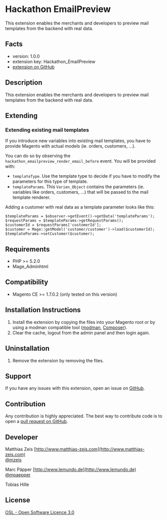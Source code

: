 Hackathon EmailPreview
======================
This extension enables the merchants and developers to preview mail templates from the backend with real data.

Facts
-----
- version: 1.0.0
- extension key: Hackathon_EmailPreview
- [extension on GitHub](https://github.com/magento-hackathon/E-MailPreview)

Description
-----------
This extension enables the merchants and developers to preview mail templates from the backend with real data.

Extending
---------

### Extending existing mail templates
If you introduce new variables into existing mail templates, you have to provide Magento with actual models (ie. orders, customers, ...). 

You can do so by observing the `hackathon_emailpreview_render_email_before` event. You will be provided with:

* `templateType`. Use the template type to decide if you have to modify the parameters for this type of template.
* `templateParams`. This `Varien_Object` contains the parameters (ie. variables like orders, customers, ...) that will be passed to the mail template renderer.

Adding a customer with real data as a template parameter looks like this:

    $templateParams = $observer->getEvent()->getData('templateParams');
    $requestParams = $templateParams->getRequestParams();
    $customerId = $requestParams['customerId'];
    $customer = Mage::getModel('customer/customer')->load($customerId);
    $templateParams->setCustomer($customer);

Requirements
------------
- PHP >= 5.2.0
- Mage_Adminhtml

Compatibility
-------------
- Magento CE >= 1.7.0.2 (only tested on this version)

Installation Instructions
-------------------------
1. Install the extension by copying the files into your Magento root or by using a modman compatible tool ([modman](https://github.com/colinmollenhour/modman), [Composer](http://getcomposer.org/)).
2. Clear the cache, logout from the admin panel and then login again.

Uninstallation
--------------
1. Remove the extension by removing the files.

Support
-------
If you have any issues with this extension, open an issue on [GitHub](https://github.com/magento-hackathon/E-MailPreview/issues).

Contribution
------------
Any contribution is highly appreciated. The best way to contribute code is to open a [pull request on GitHub](https://help.github.com/articles/using-pull-requests).

Developer
---------
Matthias Zeis 
[http://www.matthias-zeis.com](http://www.matthias-zeis.com)  
[@mzeis](https://twitter.com/mzeis)

Marc Päpper
[http://www.lemundo.de](http://www.lemundo.de)
[@mpaepper](https://twitter.com/mpaepper)

Tobias Hille

License
-------
[OSL - Open Software Licence 3.0](http://opensource.org/licenses/osl-3.0.php)
